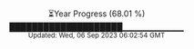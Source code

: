 <p align="center">
⏳Year Progress (68.01 %) <br>
████████████████████▁▁▁▁▁▁▁▁▁▁ <br>
<sub>Updated: Wed, 06 Sep 2023 06:02:54 GMT</sub>
</p>

